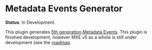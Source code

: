# Metadata Events Generator

**Status**: In Development.

This plugin generates [5th generation Metadata Events](../../docs/what/mxev5.md). This plugin is finished development,
however MXE v5 as a whole is still under development (see the [roadmap](../../docs/roadmap.md).
